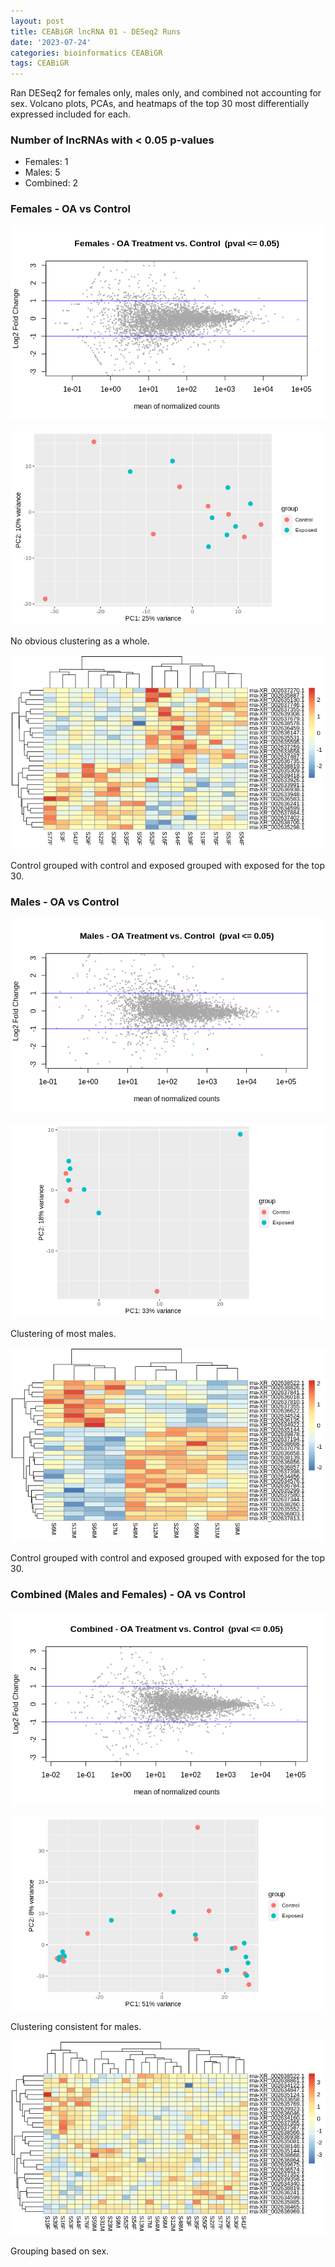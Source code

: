 ```yaml
---
layout: post
title: CEABiGR lncRNA 01 - DESeq2 Runs
date: '2023-07-24'
categories: bioinformatics CEABiGR
tags: CEABiGR
---
```


Ran DESeq2 for females only, males only, and combined not accounting for sex. Volcano plots, PCAs, and heatmaps of the top 30 most differentially expressed included for each.

### Number of lncRNAs with < 0.05 p-values
* Females: 1
* Males: 5
* Combined: 2

### Females - OA vs Control

![image](https://github.com/zbengt/zbengt.github.io/blob/master/assets/img/oyster-lnc/Female-OA-volcanoplot.png?raw=true)

![image](https://github.com/zbengt/zbengt.github.io/blob/master/assets/img/oyster-lnc/Female-OA-PCA.png?raw=true)

No obvious clustering as a whole.

![image](https://github.com/zbengt/zbengt.github.io/blob/master/assets/img/oyster-lnc/Female-OA-Top30.png?raw=true)

Control grouped with control and exposed grouped with exposed for the top 30.


### Males - OA vs Control

![image](https://github.com/zbengt/zbengt.github.io/blob/master/assets/img/oyster-lnc/Males-OA-volcano-plot.png?raw=true)

![image](https://github.com/zbengt/zbengt.github.io/blob/master/assets/img/oyster-lnc/Males-OA-PCA.png?raw=true)

Clustering of most males.

![image](https://github.com/zbengt/zbengt.github.io/blob/master/assets/img/oyster-lnc/Males-OA-Top30.png?raw=true)

Control grouped with control and exposed grouped with exposed for the top 30.


### Combined (Males and Females) - OA vs Control

![image](https://github.com/zbengt/zbengt.github.io/blob/master/assets/img/oyster-lnc/Combined-OA-volcanoplot.png?raw=true)

![image](https://github.com/zbengt/zbengt.github.io/blob/master/assets/img/oyster-lnc/Combined-OA-PCA.png?raw=true)

Clustering consistent for males.

![image](https://github.com/zbengt/zbengt.github.io/blob/master/assets/img/oyster-lnc/Combined-OA-heatmap.png?raw=true)

Grouping based on sex.



